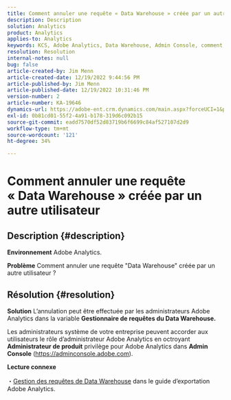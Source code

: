 ```yaml
---
title: Comment annuler une requête « Data Warehouse » créée par un autre utilisateur
description: Description
solution: Analytics
product: Analytics
applies-to: Analytics
keywords: KCS, Adobe Analytics, Data Warehouse, Admin Console, comment, annuler, demander, un autre utilisateur, Gestionnaire de requêtes du Data Warehouse
resolution: Resolution
internal-notes: null
bug: false
article-created-by: Jim Menn
article-created-date: 12/19/2022 9:44:56 PM
article-published-by: Jim Menn
article-published-date: 12/19/2022 10:31:46 PM
version-number: 2
article-number: KA-19646
dynamics-url: https://adobe-ent.crm.dynamics.com/main.aspx?forceUCI=1&pagetype=entityrecord&etn=knowledgearticle&id=475e715c-e67f-ed11-81ac-6045bd006704
exl-id: 0b81cd01-55f2-4a91-b178-319d6c092b15
source-git-commit: eadd7570df52d83719b6f6699c84af527107d2d9
workflow-type: tm+mt
source-wordcount: '121'
ht-degree: 34%

---
```


# Comment annuler une requête « Data Warehouse » créée par un autre utilisateur

## Description {#description}


<b>Environnement</b>
Adobe Analytics.

<b>Problème</b>
Comment annuler une requête &quot;Data Warehouse&quot; créée par un autre utilisateur ?


## Résolution {#resolution}


<b>Solution</b>
L’annulation peut être effectuée par les administrateurs Adobe Analytics dans la variable <b>Gestionnaire de requêtes du Data Warehouse.</b>

Les administrateurs système de votre entreprise peuvent accorder aux utilisateurs le rôle d’administrateur Adobe Analytics en octroyant <b>Administrateur de produit</b> privilège pour Adobe Analytics dans <b>Admin Console</b> (https://adminconsole.adobe.com).

<b>Lecture connexe</b>

・[Gestion des requêtes de Data Warehouse](https://experienceleague.adobe.com/docs/analytics/export/data-warehouse/data-warehouse-requests-manage.html?lang=fr) dans le guide d’exportation Adobe Analytics.
